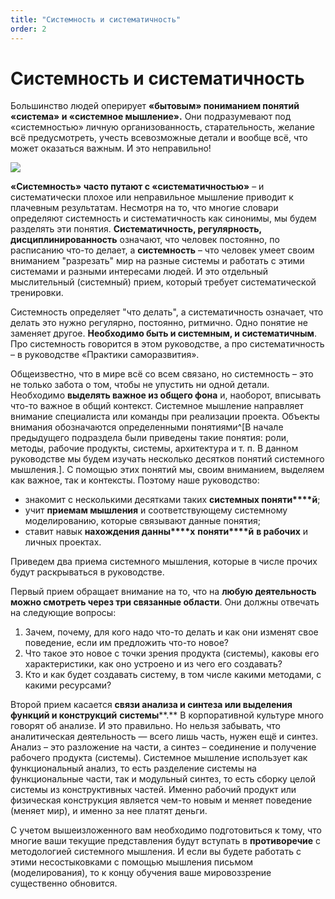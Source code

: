 ```yaml
---
title: "Системность и систематичность"
order: 2
---
```


# Системность и систематичность

Большинство людей оперирует **«бытовым» пониманием понятий «система» и «системное мышление».** Они подразумевают под «системностью» личную организованность, старательность, желание всё предусмотреть, учесть всевозможные детали и вообще всё, что может оказаться важным. И это неправильно!

![](/text/systems-thinking-intro-2022/2025-06-09T1050/250/0.png)

**«Системность» часто путают с «систематичностью»** – и систематически плохое или неправильное мышление приводит к плачевным результатам. Несмотря на то, что многие словари определяют системность и систематичность как синонимы, мы будем разделять эти понятия. **Систематичность, регулярность, дисциплинированность** означают, что человек постоянно, по расписанию что-то делает, а **системность** – что человек умеет своим вниманием "разрезать" мир на разные системы и работать с этими системами и разными интересами людей. И это отдельный мыслительный (системный) прием, который требует систематической тренировки.

Системность определяет "что делать", а систематичность означает, что делать это нужно регулярно, постоянно, ритмично. Одно понятие не заменяет другое. **Необходимо быть и системным, и систематичным**. Про системность говорится в этом руководстве, а про систематичность – в руководстве «Практики саморазвития».

Общеизвестно, что в мире всё со всем связано, но системность – это не только забота о том, чтобы не упустить ни одной детали. Необходимо **выделять важное из общего фона** и, наоборот, вписывать что-то важное в общий контекст. Системное мышление направляет внимание специалиста или команды при реализации проекта. Объекты внимания обозначаются определенными понятиями^[В начале предыдущего подраздела были приведены такие понятия: роли, методы, рабочие продукты, системы, архитектура и т. п. В данном руководстве мы будем изучать несколько десятков понятий системного мышления.]. С помощью этих понятий мы, своим вниманием, выделяем как важное, так и контексты. Поэтому наше руководство:

* знакомит с несколькими десятками таких **системных поняти****й**;
* учит **приемам мышления** и соответствующему системному моделированию, которые связывают данные понятия;
* ставит навык **нахождения данны****х** **поняти****й** **в рабочих** и личных проектах.

Приведем два приема системного мышления, которые в числе прочих будут раскрываться в руководстве.

Первый прием обращает внимание на то, что на **любую деятельность можно смотреть через три связанные области**. Они должны отвечать на следующие вопросы:

1. Зачем, почему, для кого надо что-то делать и как они изменят свое поведение, если им предложить что-то новое?
2. Что такое это новое с точки зрения продукта (системы), каковы его характеристики, как оно устроено и из чего его создавать?
3. Кто и как будет создавать систему, в том числе какими методами, с какими ресурсами?

Второй прием касается **связи анализа и синтеза или выделения функций и конструкций** **системы****.** В корпоративной культуре много говорят об анализе. И это правильно. Но нельзя забывать, что аналитическая деятельность — всего лишь часть, нужен ещё и синтез. Анализ – это разложение на части, а синтез – соединение и получение рабочего продукта (системы). Системное мышление использует как функциональный анализ, то есть разделение системы на функциональные части, так и модульный синтез, то есть сборку целой системы из конструктивных частей. Именно рабочий продукт или физическая конструкция является чем-то новым и меняет поведение (меняет мир), и именно за нее платят деньги.

С учетом вышеизложенного вам необходимо подготовиться к тому, что многие ваши текущие представления будут вступать в **противоречие** с методологией системного мышления. И если вы будете работать с этими несостыковками с помощью мышления письмом (моделирования), то к концу обучения ваше мировоззрение существенно обновится.